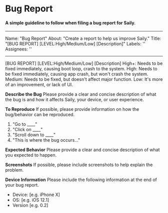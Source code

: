 # Bug Report
#### A simple guideline to follow when filing a bug report for Saily.

---
Name: "Bug Report"
About: "Create a report to help us improve Saily."
Title: "[BUG REPORT] [LEVEL:High/Medium/Low] [Description]"
Labels: ''
Assignees: ''

---

[BUG REPORT] [LEVEL:High/Medium/Low] [Description]
High+: Needs to be fixed immediately, causing boot loop, crash to the system.
High: Needs to be fixed immediately, causing app crash, but won't crash the system.
Medium: Needs to be fixed, but doesn't affect major function.
Low: It's more of an improvement, or lack of UI.

**Describe the Bug**
Please provide a clear and concise description of what the bug is and how it affects Saily, your device, or user experience.

**To Reproduce**
If possible, please provide information on how the bug/behavior can be reproduced.
1. "Go to ____"
2. "Click on ____"
3. "Scroll down to ____"
4. "This is where the bug occurs..."

**Expected Behavior**
Please provide a clear and concise description of what you expected to happen.

**Screenshots**
If possible, please include screenshots to help explain the problem.

**Device Information**
Please include the following information at the end of your bug report.
 - Device: [e.g. iPhone X]
 - OS: [e.g. iOS 12.1]
 - Version [e.g. 0.2]
